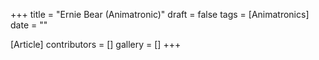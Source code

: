 +++
title = "Ernie Bear (Animatronic)"
draft = false
tags = [Animatronics]
date = ""

[Article]
contributors = []
gallery = []
+++